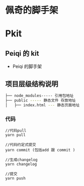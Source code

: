 <!--
 * @Author: guokai
 * @Date: 2020-10-28 21:12:14
 * @LastEditTime: 2020-10-29 15:40:08
 * @LastEditors: guokai
 * @FilePath: /Pkit/README.md
-->

# 佩奇的脚手架

# Pkit

## Peiqi 的 kit

- Peiqi 的脚手架

## 项目层级结构说明

```bash
├── node_modules----- 引用包地址
├── public ----- 静态文件 存放地址
│   ├── index.html --- 静态页面地址

```

### 代码

```
//代码pull
yarn pull

//代码约定式提交
yarn commit (包括add 跟 commit )

//生成changelog
yarn changelog

//提交
yarn push

```
